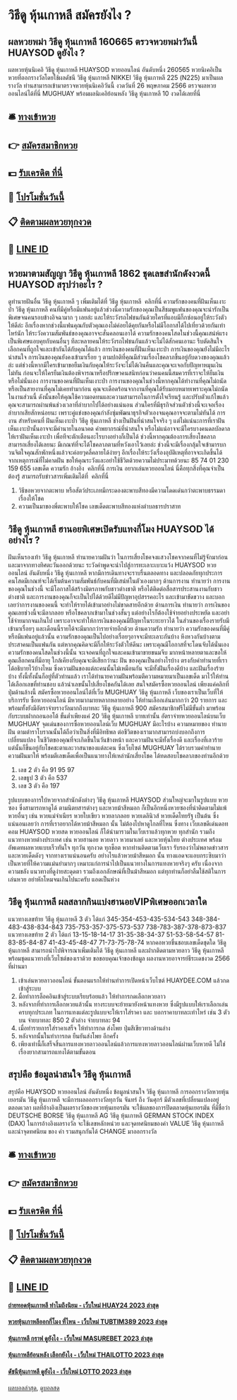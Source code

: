 # วิธีดู หุ้นเกาหลี สมัครยังไง ?
## ผลหวยพม่า วิธีดู หุ้นเกาหลี 160665 ตรวจหวยพม่าวันนี้ HUAYSOD ดูยังไง ?
ผลหวยหุ้นนิเคอิ วิธีดู หุ้นเกาหลี HUAYSOD หวยออนไลน์ อันดับหนึ่ง 260565 หวยนิเคอิเป็นหวยที่ออกรางวัลโดยใช้ผลดัชนี วิธีดู หุ้นเกาหลี NIKKEI วิธีดู หุ้นเกาหลี 225 (N225) มาเป็นผลรางวัล ท่านสามารถเข้ามาตรวจหวยหุ้นนิเคอิวันนี้ งวดวันที่ 26 พฤษภาคม 2566 ตรวจผลหวยออนไลน์ได้ที่นี่ MUGHUAY พร้อมผลนิเคอิย้อนหลัง วิธีดู หุ้นเกาหลี 10 งวดได้เลยที่นี่

## 🛎 [ทางเข้าหวย](https://bit.ly/3BG5bNw)
## 👉 [สมัครสมาชิกหวย](https://bit.ly/3BG5bNw)
## 💵 [รับเครดิต ที่นี่](https://bit.ly/3C3mvgS)
## 👑 [โปรโมชั่นวันนี้](https://bit.ly/3C3mvgS)
## 📋 [ติดตามผลหวยทุกงวด](https://bit.ly/3C3mvgS)
## 📱 [LINE ID](https://bit.ly/3C3mvgS)

## หวยมาตามสัญญา วิธีดู หุ้นเกาหลี 1862 ชุดเลขสำนักดังงวดนี้ HUAYSOD สรุปว่าอะไร ?
ดูทำนายฝันอื่น วิธีดู หุ้นเกาหลี ๆ เพิ่มเติมได้ที่ วิธีดู หุ้นเกาหลี  คลิกที่นี่
ความรักของคนที่ฝันเห็นเงาะป่า วิธีดู หุ้นเกาหลี คนที่มีคู่หรือมีแฟนอยู่แล้วช่วงนี้ความรักของคุณเป็นสีชมพูแฟนของคุณจะน่ารักเป็นพิเศษจนคนรอบข้างอิจฉามาก ๆ เลยล่ะ และให้ระวังรถไฟชนกันด้วยใครที่แอบมีกิ๊กซ่อนอยู่ให้ระวังตัวให้ดีล่ะ อีกเรื่องหากช่วงนี้แฟนคุณกับตัวคุณเองไม่ค่อยได้คุยกันหรือไม่มีโอกาสได้ไปเที่ยวด้วยกันเท่าไหร่นัก ให้ระวังความสัมพันธ์ของคุณอาจจะสั่นคลอนเอาได้ ความรักของคนโสดในช่วงนี้คุณเสน่ห์แรงเป็นพิเศษแอบคุยกับคนอื่นๆ ทีละหลายคนให้ระวังรถไฟชนกันแล้วจะไม่ได้สักคนเอานะ รีบตัดสินใจเลือกคนที่ถูกใจและเข้ากันได้กับคุณได้แล้ว
การเงินของคนที่ฝันเห็นเงาะป่า การเงินของคุณยังไม่มีอะไรน่าสนใจ การเงินของคุณยังคงเข้ามาเรื่อย ๆ ตามปกติที่คุณมีส่วนเรื่องโชคลาภขึ้นอยู่กับดวงของคุณแล้วล่ะ แต่ช่วงนี้หากมีใครเข้ามาขอยืมเงินกับคุณให้ระวังจะไม่ได้เงินคืนและคุณจะเจอกับปัญหาหมุนเงินไม่ทัน ก่อนจะให้ใครยืมเงินต้องพิจารณาหรือปรึกษาคนสนิทก่อนว่าคนคนนี้สมควรที่เราจะให้ยืมเงินหรือไม่นั่นเอง
การงานของคนที่ฝันเห็นเงาะป่า การงานของคุณในช่วงนี้หากคุณได้ทำงานที่คุณไม่ถนัดหรือเป็นสายงานที่คุณไม่เคยทำมาก่อน คุณจะเดือดร้อนจากงานที่คุณได้รับมอบหมายเพราะคุณไม่ถนัดในงานส่วนนี้ ดังนั้นขอให้คุณใช้ความอดทนและความสามารถในการตั้งใจเรียนรู้ และปรับตัวแก้ไขแล้วคุณจะสามารถผ่านพ้นช่วงเวลาที่ลำบากไปได้อย่างแน่นอน ส่วนใครที่มีธุรกิจส่วนตัวช่วงนี้จะเจอเรื่องลำบากเสียสักหน่อยนะ เพราะคู่แข่งของคุณกำลังซุ่มพัฒนาธุรกิจตัวเองจนคุณอาจจะตามไม่ทันได้
การงาน
สำหรับคนที่ ฝันเห็นเงาะป่า วิธีดู หุ้นเกาหลี ช่างเป็นฝันที่น่าสนใจจริง ๆ แต่ไม่แน่นะการที่เราฝันเห็นเงาะป่านั้นอาจจะมีคำนายในอนาคต คำพยากรณ์ที่น่าสนใจ หรือไม่แน่อาจจะมีใครบางคนดลบัลดาลให้เราฝันเห็นเงาะป่า เพื่อทีจะตักเตือนอะไรบางอย่างก็เป็นได้ ช่วงนี้หากคุณต้องการเสี่ยงโชคลาภ สามารถเสี่ยงได้เลยนะ มีเกณฑ์ที่จะได้โชคลาภตามที่หวังเอาไว้เลยล่ะ ช่วงนี้จะมีเรื่องกลุ้มใจเข้ามารบกวนจิตใจคุณสักพักหนึ่งแล้วจะค่อยๆคลี่คลายได้ง่ายๆ อีกเรื่องให้ระวังเรื่องอุบัติเหตุที่อาจจะเกิดขึ้นได้จากเหตุการณ์ที่ไม่คาดฝัน ขอให้คุณระวังและอย่าใช้ชีวิตด้วยความไม่ประมาทด้วยนะ
85 74 01 230 159 655
เลขเด็ด
ความรัก
อ้างอิง  คลิกที่นี่
การเงิน
อยากเล่นหวยออนไลน์ นี่คือทุกสิ่งที่คุณจำเป็นต้องรู้
สามารถรับข่าวสารเพิ่มเติมได้ที่  คลิกที่นี่
1. วิธีขอหวยจากตะพาบ หรือสัตว์ประเภทมีกระดองตะพาบสีทองมีความโดดเด่นกว่าตะพาบธรรมดาเรื่องให้โชค
2. ความเป็นมาของพี่ตะพาบให้โชค เลขเด็ดตะพาบสีทองแห่งตำบลธารปราสาท

## วิธีดู หุ้นเกาหลี ฮานอยพิเศษเปิดรับแทงกี่โมง HUAYSOD ได้อย่างไร ?
ฝันเห็นรองเท้า วิธีดู หุ้นเกาหลี ทำนายความฝันว่า ในการเสี่ยงโชคจงแสวงโชคจากคนที่ไม่รู้จักมาก่อน และมาจากทางทิศตะวันออกด้วยนะ ระวังคำพูดจะนำไปสู่การทะเลาะเบาะแว้ง HUAYSOD หวยออนไลน์ อันดับหนึ่ง วิธีดู หุ้นเกาหลี หากมีการเดินทางจะราบรื่นตลอดทาง และปลอดภัยทุกประการ คนโสดมีเกณฑ์จะได้เริ่มต้นความสัมพันธ์กับคนที่มีเสน่ห์ในตัวเองมากๆ
ด้านการงาน ทำนายว่า การงานของคุณในช่วงนี้ จะมีโอกาสได้สร้างมิตรภาพกับชาวต่างชาติ หรือได้ติดต่อสื่อสารประสานงานกับชาวต่างชาติ และการงานของคุณก็จะเป็นไปได้ด้วยดีไม่มีปัญหาอุปสรรคอะไร และเข้ามาขัดขวาง และบอกเลยว่าการงานของคนนี้ จะทำให้รายได้เข้ามาอย่างไม่ขาดสายอีกด้วย
ด้านการเงิน ทำนายว่า การเงินของคุณเลยช่วงนี้จะมีลาภลอย หรือโชคลาภเข้ามาในช่วงสั้นๆ แต่อย่างไรก็ต้องใช้จ่ายอย่างประหยัด และอย่าใช้จ่ายมากจนเกินไป เพราะอาจจะทำให้การเงินของคุณมีปัญหาในระยะยาวได้ ในส่วนของเรื่องรายรับมีเข้ามาเรื่อยๆ และเดือนนี้รายได้จะมีมากกว่ารายจ่ายอีกด้วย
ด้านความรัก ทำนายว่า ความรักของคนที่มีคู่หรือมีแฟนอยู่แล้วนั้น ความรักของคุณเป็นไปอย่างเรื่อยๆอาจจะมีทะเลาะกันบ้าง หึงหวงกันบ้างตามประสาคนเป็นแฟนกัน แต่หากคุณคิดจะมีกิ๊กให้ระวังตัวให้ดีนะ เพราะคุณมีโอกาสที่จะโดนจับได้นั่นเอง ความรักของคนโสดในช่วงนี้นั้น จะเจอคนที่ถูกใจและคนเข้ามาขายขนมจีบ มากหน้าหลายตาและขอให้คุณเลือกคนที่มีอายุ ใกล้เคียงกับคุณจะดีเสียกว่านะ
ฝัน ของคุณเป็นอย่างไรบ้าง ตรงกับคำทำนายที่เราได้อธิบายไว้บ้างไหม ซึ่งความฝันของแต่ละคนนั้นไม่เหมือนกัน จะมีทั้งฝันเรื่องดีบ้าง และฝันเรื่องร้ายบ้าง ทั้งนี้ทั้งนั้นก็อยู่ที่ตัวท่านแล้ว เราได้ทำนายความฝันพร้อมตีความหมายมาเป็นเลขเด็ด มาไว้ให้ท่านได้เลือกเลขที่ท่านชอบ แล้วนำเลขนั้นไปเสี่ยงโชคกันได้เลย
สนใจสมัครซื้อหวยออนไลน์ เพียงแค่คลิกที่ปุ่มด้านล้างนี้
สมัครซื้อหวยออนไลน์ได้ที่เว็บ MUGHUAY วิธีดู หุ้นเกาหลี เว็บของเราเป็นเว็บที่ให้บริการรับ ซื้อหวยออนไลน์ มีหวยมากมายหลากหลายอย่าง ให้ท่านเลือกเล่นมากกว่า 20 รายการ และพร้อมทั้งยังมีอัตราจ่ายรางวัลมากถึงบาทละ วิธีดู หุ้นเกาหลี 900 สมัครสมาชิกฟรีไม่มีขั้นต่ำ มาพร้อมกับระบบฝากถอนออโต้ ขั้นต่ำเพียงแค่ 20 วิธีดู หุ้นเกาหลี บาทเท่านั้น
อัตราจ่ายหวยออนไลน์บนเว็บ MUGHUAY
จุดเด่นของการซื้อหวยออนไลน์เว็บ MUGHUAY มีอะไรบ้าง
ความหมายของ ทำนายฝัน ตามตำราโบราณนั้นได้ถือว่าเป็นสิ่งที่มีอิทธิพล ต่อชีวิตของเรามากสามารถบ่งบอกถึงการเปลี่ยนแปลง ในชีวิตของคุณที่จะเกิดขึ้นในวันข้างหน้า และความฝันจะมีทั้งเรื่องดี และเรื่องที่เลวร้าย แต่นั้นก็ขึ้นอยู่กับโชคชะตาและวาสนาของแต่ละคน ซึ่งเว็บไซต์ MUGHUAY ได้รวบรวมคำทำนายความฝันมาให้ พร้อมตีเลขเด็ดเพื่อเป็นแนวทางให้เหล่านักเสี่ยงโชค ได้ทดสอบโชคลาภของท่านอีกด้วย
1. เลข 2 ตัว คือ 91 95 97
2. เลขธูป 3 ตัว คือ 537
3. เลข 3 ตัว คือ 197

รูปแบบของการใบ้หวยจากสำนักดังต่างๆ วิธีดู หุ้นเกาหลี HUAYSOD ส่วนใหญ่จะมาในรูปแบบ หวยซอง ซึ่งสามารถหาดูได้ ตามนิตยสารต่างๆ และหวยม้าสีหมอก ก็เป็นอีกหนึ่งหวยซองที่น่าติดตามไม่แพ้หวยอื่นๆ เช่น หวยแม่จำเนียร หวยใบเขียว หวยลาภลอย หวยเดลินิวส์ หวยเด็ดไทยรัฐ เป็นต้น ซึ่งแน่นอนเลยว่า การที่เราอยากได้หวยม้าสีหมอก นั้น ไม่ต้องไปหาดูไกลที่ไหน ซึ่งทาง เว็บเลขดีเด่นดอทคอม HUAYSOD หวยสด หวยออนไลน์ ก็ได้นำมารวมในเว็บเราแล้วทุกหวย ทุกสำนัก รวมถึงแนวทางหวยต่างประเทศ เช่น หวยฮานอย หวยลาว หวยมาเลย์ และหวยหุ้นไทย ต่างประเทศ พร้อมอัพเดทผลหวยแบบเร็วทันใจ ทุกวัน ทุกงวด ทุกช็อต หากท่านติดตามเว็บเรา รับรองว่าไม่พลาดข่าวสาร และหวยเด็ดดังๆ จากทางเราแน่นอนครับ
อย่างไรแล้วหวยม้าสีหมอก นั้น ทางแอดจะแอบกระซิบมาว่า เป็นหวยที่ให้ความแม่นยำมากๆ เหมาะแก่การนำไปเป็นแนวทางในการแทงหวยจริงๆ ครับ เนื่องจาก ความขลัง แนวทางที่ดูง่ายสะดุดตา รวมถึงเอกลักษณ์ที่เป็นม้าสีหมอก แต่ทุกท่านก็อย่าลืมใช้สติในการเล่นหวย อย่าหักโหมจนเกินไปนะครับ แอดเป็นห่วง

## วิธีดู หุ้นเกาหลี ผลสลากกินแบ่งฮานอยVIPพิเศษออกเวลาใด
แนวทางเลขท้าย วิธีดู หุ้นเกาหลี 3 ตัว ได้แก่
345-354-453-435-534-543
348-384-483-438-834-843
735-753-357-375-573-537
738-783-387-378-873-837
แนวทางเลขท้าย 2 ตัว ได้แก่
13-15-18-14-17
31-35-38-34-37
51-53-58-54-57
81-83-85-84-87
41-43-45-48-47
71-73-75-78-74
หากคอหวยชื่นชอบเลขเด็ดชุดใด วิธีดู หุ้นเกาหลี สามารถนำไปพิจารณาเพิ่มเติมได้ วิธีดู หุ้นเกาหลี และฝากติดตามหวยลาว วิธีดู หุ้นเกาหลี พร้อมชุดแนวทางที่เว็บไซต์ของเราด้วย
ขอขอบคุณเจ้าของข้อมูล
ผลงานหวยอาจารย์ธีระเดชงวด 2566 ที่ผ่านมา

1. เข้าเล่นหวยลาวออนไลน์ ขั้นตอนแรกให้ท่านทำการเปิดหน้าเว็บไซต์ HUAYDEE.COM แล้วกดเข้าสู่ระบบ
2. มื่อทำการล็อคอินเข้าสู่ระบบเรียบร้อยแล้ว ให้ทำการกดเลือกหวยลาว
3. หลังจากที่ทำการเลือกหวยแล้วนั้น ทางระบบจะย้ายมายังหน้าแทงหวย ซึ่งมีรูปแบบให้เราเลือกเล่นครบทุกประเภท ในการแทงแต่ละรูปแบบจะให้เราใส่ราคา และ บอกราคาบาทละเท่าไหร่ เช่น 3 ตัวบน จ่ายบาทละ 850 2 ตัวล่าง จ่ายบาทละ 94
4. เมื่อทำรายการใส่ราคาเสร็จ ให้ทำการกด ส่งโพย ปุ่มสีเขียวทางด้านล่าง
5. หลังจากนั้นในทำการกด ยืนยันส่งโพย อีกครั้ง
6. เพียงเท่านี้ก็เสร็จสิ้นการแทงหวยลาวออนไลน์แล้วการแทงหวยลาวออนไลน์ผ่านเว็บหวยดี ไม่ใช่เรื่องยากสามารถแทงได้ตามขั้นตอน

## สรุปคือ ข้อมูลน่าสนใจ วิธีดู หุ้นเกาหลี
สรุปคือ HUAYSOD หวยออนไลน์ อันดับหนึ่ง ข้อมูลน่าสนใจ วิธีดู หุ้นเกาหลี การออกรางวัลหวยหุ้นเยอรมัน วิธีดู หุ้นเกาหลี จะมีการผลออกรางวัลทุกวัน จันทร์ ถึง วันศุกร์ มีตัวเลขที่เปลี่ยนแปลงอยู่ตลอดเวลา ผลที่อ้างอิงเป็นผลรางวัลของหวยหุ้นเยอรมัน จะใช้ผลของการปิดตลาดหุ้นเยอรมัน ที่มีชื่อว่า DEUTSCHE BORSE วิธีดู หุ้นเกาหลี AG วิธีดู หุ้นเกาหลี GERMAN STOCK INDEX (DAX) ในการอ้างอิงผลรางวัล จะใช้เลขหลักหน่วย และจุดทศนิยมของค่า VALUE วิธีดู หุ้นเกาหลี และนำจุดทศนิยม ของ ค่า รวมสนุกกันได้ CHANGE มาออกรางวัล

## 🛎 [ทางเข้าหวย](https://bit.ly/3BG5bNw)
## 👉 [สมัครสมาชิกหวย](https://bit.ly/3BG5bNw)
## 💵 [รับเครดิต ที่นี่](https://bit.ly/3C3mvgS)
## 👑 [โปรโมชั่นวันนี้](https://bit.ly/3C3mvgS)
## 📋 [ติดตามผลหวยทุกงวด](https://bit.ly/3C3mvgS)
## 📱 [LINE ID](https://bit.ly/3C3mvgS)

#### [ถ่ายทอดหุ้นเกาหลี ทำไมถึงนิยม - เว็บใหม่ HUAY24 2023 ล่าสุด](https://atom.io/themes/ถ่ายทอดหุ้นเกาหลี%20ทำไมถึงนิยม%20-%20เว็บใหม่%20huay24%202023%20ล่าสุด)
#### [หวยหุ้นเกาหลีออกกี่โมง ที่ไหน - เว็บใหม่ TUBTIM389 2023 ล่าสุด](https://atom.io/themes/หวยหุ้นเกาหลีออกกี่โมง%20ที่ไหน%20-%20เว็บใหม่%20tubtim389%202023%20ล่าสุด)
#### [หุ้นเกาหลี กราฟ ดูยังไง - เว็บใหม่ MASUREBET 2023 ล่าสุด](https://atom.io/themes/หุ้นเกาหลี%20กราฟ%20ดูยังไง%20-%20เว็บใหม่%20masurebet%202023%20ล่าสุด)
#### [หุ้นเกาหลีย้อนหลัง เลือกยังไง - เว็บใหม่ THAILOTTO 2023 ล่าสุด](https://atom.io/themes/หุ้นเกาหลีย้อนหลัง%20เลือกยังไง%20-%20เว็บใหม่%20thailotto%202023%20ล่าสุด)
#### [ดัชนีหุ้นเกาหลี ดูยังไง - เว็บใหม่ LOTTO 2023 ล่าสุด](https://atom.io/themes/ดัชนีหุ้นเกาหลี%20ดูยังไง%20-%20เว็บใหม่%20lotto%202023%20ล่าสุด)

[ผลบอลล่าสุด](https://siamsport.tv "ผลบอลล่าสุด"), [ดูบอลสด](https://siamsport.tv/ดูบอลสด "ดูบอลสด")